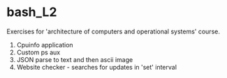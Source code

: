 # bash_L2
Exercises for 'architecture of computers and operational systems' course.
1. Cpuinfo application
2. Custom ps aux
3. JSON parse to text and then ascii image
4. Website checker - searches for updates in 'set' interval
